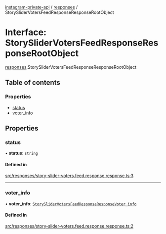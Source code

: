 [instagram-private-api](../../README.md) / [responses](../../modules/responses.md) / StorySliderVotersFeedResponseResponseRootObject

# Interface: StorySliderVotersFeedResponseResponseRootObject

[responses](../../modules/responses.md).StorySliderVotersFeedResponseResponseRootObject

## Table of contents

### Properties

- [status](StorySliderVotersFeedResponseResponseRootObject.md#status)
- [voter\_info](StorySliderVotersFeedResponseResponseRootObject.md#voter_info)

## Properties

### status

• **status**: `string`

#### Defined in

[src/responses/story-slider-voters.feed.response.response.ts:3](https://github.com/Nerixyz/instagram-private-api/blob/4971f34/src/responses/story-slider-voters.feed.response.response.ts#L3)

___

### voter\_info

• **voter\_info**: [`StorySliderVotersFeedResponseResponseVoter_info`](StorySliderVotersFeedResponseResponseVoter_info.md)

#### Defined in

[src/responses/story-slider-voters.feed.response.response.ts:2](https://github.com/Nerixyz/instagram-private-api/blob/4971f34/src/responses/story-slider-voters.feed.response.response.ts#L2)
